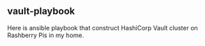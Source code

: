 vault-playbook
---
Here is ansible playbook that construct HashiCorp Vault cluster on Rashberry Pis in my home.
